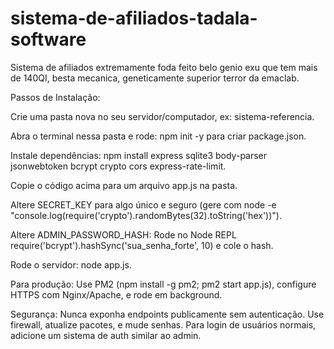 # sistema-de-afiliados-tadala-software
Sistema de afiliados extremamente foda feito belo genio exu que tem mais de 140QI, besta mecanica, geneticamente superior terror da emaclab. 

Passos de Instalação:

Crie uma pasta nova no seu servidor/computador, ex: sistema-referencia.

Abra o terminal nessa pasta e rode: npm init -y para criar package.json.

Instale dependências: npm install express sqlite3 body-parser jsonwebtoken bcrypt crypto cors express-rate-limit. 

Copie o código acima para um arquivo app.js na pasta. 

Altere SECRET_KEY para algo único e seguro (gere com node -e "console.log(require('crypto').randomBytes(32).toString('hex'))"). 

Altere ADMIN_PASSWORD_HASH: Rode no Node REPL require('bcrypt').hashSync('sua_senha_forte', 10) e cole o hash. 

Rode o servidor: node app.js. 

Para produção: Use PM2 (npm install -g pm2; pm2 start app.js), configure HTTPS com Nginx/Apache, e rode em background. 

Segurança: Nunca exponha endpoints publicamente sem autenticação. Use firewall, atualize pacotes, e mude senhas. Para login de usuários normais, adicione um sistema de auth similar ao admin.
